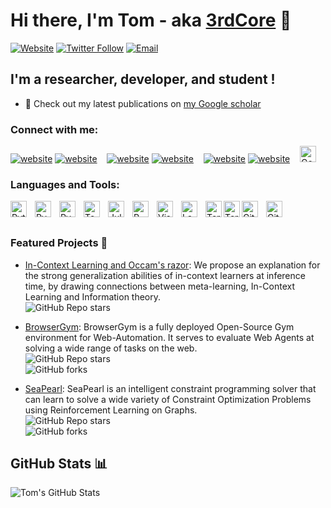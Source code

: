 # Hi there, I'm Tom - aka [3rdCore](https://3rdcore.github.io/) 👋 

[![Website](https://img.shields.io/website?label=3rdcore.github.io&style=for-the-badge&url=https%3A%2F%2Fcodestackr.com)](https://3rdcore.github.io/)
[![Twitter Follow](https://img.shields.io/twitter/follow/Tom__Marty?color=1DA1F2&logo=twitter&style=for-the-badge)](https://twitter.com/intent/follow?original_referer=https%3A%2F%2Fgithub.com%Tom__Marty&screen_name=Tom__Marty)
[![Email](https://img.shields.io/badge/Email-D14836?style=for-the-badge&logo=gmail&logoColor=white)](mailto:tom.marty@mila.quebec)


## I'm a researcher, developer, and student !

- 🔭 Check out my latest publications on [my Google scholar](https://scholar.google.com/citations?user=-YXor_wAAAAJ&hl)

### Connect with me:

[![website](./img/globe-light.svg)](https://3rdcore.github.io#gh-light-mode-only)
[![website](./img/globe-dark.svg)](https://3rdcore.github.io#gh-dark-mode-only)
&nbsp;&nbsp;
[![website](./img/twitter-light.svg)](https://twitter.com/Tom__Marty#gh-light-mode-only)
[![website](./img/twitter-dark.svg)](https://twitter.com/Tom__Marty#gh-dark-mode-only)
&nbsp;&nbsp;
[![website](./img/linkedin-light.svg)](https://linkedin.com/in/tom-marty#gh-light-mode-only)
[![website](./img/linkedin-dark.svg)](https://linkedin.com/in/tom-marty#gh-dark-mode-only)
&nbsp;&nbsp;
[<img alt="Google Scholar" width="26px" src="https://img.icons8.com/material-rounded/48/000000/google-scholar.png" />](https://scholar.google.com/citations?user=-YXor_wAAAAJ&hl=fr)

### Languages and Tools:
[<img align="left" alt="Python" width="26px" src="https://cdn.jsdelivr.net/gh/devicons/devicon/icons/python/python-original.svg" style="padding-right:10px;" />](https://www.python.org/)
[<img align="left" alt="PyTorch" width="26px" src="https://cdn.jsdelivr.net/gh/devicons/devicon/icons/pytorch/pytorch-original.svg" style="padding-right:10px;" />](https://pytorch.org/)
[<img align="left" alt="PyTorch Lightning" width="26px" src="https://avatars2.githubusercontent.com/u/58386951?s=200&v=4" style="padding-right:10px;" />](https://lightning.ai/)
[<img align="left" alt="TensorFlow" width="26px" src="https://cdn.jsdelivr.net/gh/devicons/devicon/icons/tensorflow/tensorflow-original.svg" style="padding-right:10px;" />](https://www.tensorflow.org/)
[<img align="left" alt="Julia" width="26px" src="https://cdn.jsdelivr.net/gh/devicons/devicon/icons/julia/julia-original.svg" style="padding-right:10px;" />](https://julialang.org/)
[<img align="left" alt="R" width="26px" src="https://cdn.jsdelivr.net/gh/devicons/devicon/icons/r/r-original.svg" style="padding-right:10px;" />](https://www.r-project.org/)
[<img align="left" alt="Visual Studio Code" width="26px" src="https://cdn.jsdelivr.net/gh/devicons/devicon/icons/vscode/vscode-original.svg" style="padding-right:10px;" />](https://code.visualstudio.com/)
[<img align="left" alt="LaTeX" width="26px" src="https://cdn.jsdelivr.net/gh/devicons/devicon/icons/latex/latex-original.svg" style="padding-right:10px;" />](https://www.latex-project.org/)
[<img align="left" alt="Terminal" width="26px" src="./img/terminal-light.svg" />](https://www.youtube.com/playlist?list=PLkwxH9e_vrAJ0WbEsFA9W3I1W-g_BTsbt#gh-light-mode-only)
[<img align="left" alt="Terminal" width="26px" src="./img/terminal-dark.svg" />](https://www.youtube.com/playlist?list=PLkwxH9e_vrAJ0WbEsFA9W3I1W-g_BTsbt#gh-dark-mode-only)
[<img align="left" alt="GitHub" width="26px" src="https://cdn.jsdelivr.net/gh/devicons/devicon/icons/github/github-original.svg" style="padding-right:10px;" />](https://github.com#gh-dark-mode-only)
[<img align="left" alt="GitHub" width="26px" src="https://cdn.jsdelivr.net/gh/devicons/devicon/icons/github/github-original.svg" style="padding-right:10px;" />](https://github.com#gh-light-mode-only)
<br />
<br />

### Featured Projects 🚀
- [In-Context Learning and Occam's razor](https://github.com/3rdcore/PrequentialCode): We propose an explanation for the strong generalization abilities of in-context learners at inference time, by drawing connections between meta-learning, In-Context Learning and Information theory. <br />
  ![GitHub Repo stars](https://img.shields.io/github/stars/3rdcore/PrequentialCode?style=social)
    
- [BrowserGym](https://github.com/ServiceNow/BrowserGym): BrowserGym is a fully deployed Open-Source Gym environment for Web-Automation. It serves to evaluate Web Agents at solving a wide range of tasks on the web.<br />
  ![GitHub Repo stars](https://img.shields.io/github/stars/ServiceNow/BrowserGym?style=social)  
  ![GitHub forks](https://img.shields.io/github/forks/ServiceNow/BrowserGym?style=social)  

- [SeaPearl](https://github.com/corail-research/SeaPearl.jl): SeaPearl is an intelligent constraint programming solver that can learn to solve a wide variety of Constraint Optimization Problems using Reinforcement Learning on Graphs.  <br />
  ![GitHub Repo stars](https://img.shields.io/github/stars/corail-research/SeaPearl.jl?style=social)  
  ![GitHub forks](https://img.shields.io/github/forks/corail-research/SeaPearl.jl?style=social)  


## GitHub Stats 📊
![Tom's GitHub Stats](https://github-readme-stats.vercel.app/api?username=3rdcore&show_icons=true&theme=radical)  

</details>

[website]: 3rdcore.github.io
[Email]: tom.marty@mila.quebec
[linkedin]: https://linkedin.com/in/tom-marty
